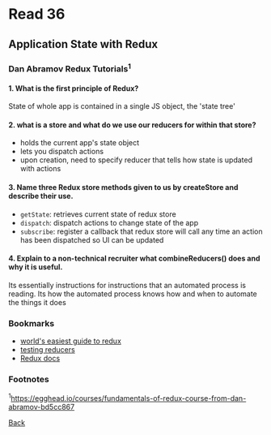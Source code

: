 # Read 36

## Application State with Redux

### Dan Abramov Redux Tutorials<sup>1</sup>

#### 1. What is the first principle of Redux?

State of whole app is contained in a single JS object, the 'state tree'

#### 2. what is a store and what do we use our reducers for within that store?

- holds the current app's state object
- lets you dispatch actions
- upon creation, need to specify reducer that tells how state is updated with actions

#### 3. Name three Redux store methods given to us by createStore and describe their use.

- `getState`: retrieves current state of redux store
- `dispatch`: dispatch actions to change state of the app
- `subscribe`: register a callback that redux store will call any time an action has been dispatched so UI can be updated

#### 4. Explain to a non-technical recruiter what combineReducers() does and why it is useful.

Its essentially instructions for instructions that an automated process is reading.  Its how the automated process knows how and when to automate the things it does

### Bookmarks

- [world's easiest guide to redux](https://www.freecodecamp.org/news/understanding-redux-the-worlds-easiest-guide-to-beginning-redux-c695f45546f6)
- [testing reducers](https://medium.com/@netxm/testing-redux-reducers-with-jest-6653abbfe3e1)
- [Redux docs](https://redux.js.org/)

### Footnotes

<sup>1</sup>https://egghead.io/courses/fundamentals-of-redux-course-from-dan-abramov-bd5cc867

[Back](/reading-notes/401/401-TOC.html)
